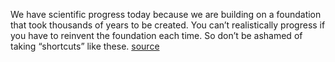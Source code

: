 We have scientific progress today because we are building on a foundation that took thousands of years to be created. You can’t realistically progress if you have to reinvent the foundation each time. So don’t be ashamed of taking “shortcuts” like these. [source](https://www.reddit.com/r/leetcode/comments/1c11toj/comment/kz0vsa1/?utm_source=share&utm_medium=web3x&utm_name=web3xcss&utm_term=1&utm_content=share_button)